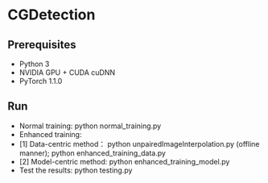 # CGDetection

## Prerequisites
- Python 3
- NVIDIA GPU + CUDA cuDNN
- PyTorch 1.1.0

## Run
- Normal training: python normal_training.py
- Enhanced training: 
- [1] Data-centric method：
python unpairedImageInterpolation.py (offline manner);  python enhanced_training_data.py
- [2] Model-centric method: python enhanced_training_model.py
- Test the results: python testing.py

